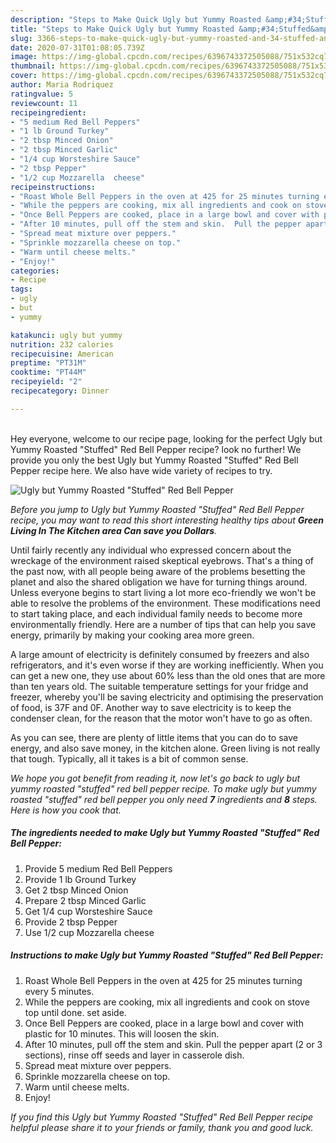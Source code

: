 ```yaml
---
description: "Steps to Make Quick Ugly but Yummy Roasted &amp;#34;Stuffed&amp;#34; Red Bell Pepper"
title: "Steps to Make Quick Ugly but Yummy Roasted &amp;#34;Stuffed&amp;#34; Red Bell Pepper"
slug: 3366-steps-to-make-quick-ugly-but-yummy-roasted-and-34-stuffed-and-34-red-bell-pepper
date: 2020-07-31T01:08:05.739Z
image: https://img-global.cpcdn.com/recipes/6396743372505088/751x532cq70/ugly-but-yummy-roasted-stuffed-red-bell-pepper-recipe-main-photo.jpg
thumbnail: https://img-global.cpcdn.com/recipes/6396743372505088/751x532cq70/ugly-but-yummy-roasted-stuffed-red-bell-pepper-recipe-main-photo.jpg
cover: https://img-global.cpcdn.com/recipes/6396743372505088/751x532cq70/ugly-but-yummy-roasted-stuffed-red-bell-pepper-recipe-main-photo.jpg
author: Maria Rodriquez
ratingvalue: 5
reviewcount: 11
recipeingredient:
- "5 medium Red Bell Peppers"
- "1 lb Ground Turkey"
- "2 tbsp Minced Onion"
- "2 tbsp Minced Garlic"
- "1/4 cup Worsteshire Sauce"
- "2 tbsp Pepper"
- "1/2 cup Mozzarella  cheese"
recipeinstructions:
- "Roast Whole Bell Peppers in the oven at 425 for 25 minutes turning every 5 minutes."
- "While the peppers are cooking, mix all ingredients and cook on stove top until done. set aside."
- "Once Bell Peppers are cooked, place in a large bowl and cover with plastic for 10 minutes. This will loosen the skin."
- "After 10 minutes, pull off the stem and skin.  Pull the pepper apart (2 or 3 sections), rinse off seeds and layer in casserole dish."
- "Spread meat mixture over peppers."
- "Sprinkle mozzarella cheese on top."
- "Warm until cheese melts."
- "Enjoy!"
categories:
- Recipe
tags:
- ugly
- but
- yummy

katakunci: ugly but yummy 
nutrition: 232 calories
recipecuisine: American
preptime: "PT31M"
cooktime: "PT44M"
recipeyield: "2"
recipecategory: Dinner

---
```

<br>
Hey everyone, welcome to our recipe page, looking for the perfect Ugly but Yummy Roasted &#34;Stuffed&#34; Red Bell Pepper recipe? look no further! We provide you only the best Ugly but Yummy Roasted &#34;Stuffed&#34; Red Bell Pepper recipe here. We also have wide variety of recipes to try.
<br>


![Ugly but Yummy Roasted &#34;Stuffed&#34; Red Bell Pepper](https://img-global.cpcdn.com/recipes/6396743372505088/751x532cq70/ugly-but-yummy-roasted-stuffed-red-bell-pepper-recipe-main-photo.jpg)

<i>Before you jump to Ugly but Yummy Roasted &#34;Stuffed&#34; Red Bell Pepper recipe, you may want to read this short interesting healthy tips about 
<strong>Green Living In The Kitchen area Can save you Dollars</strong>.</i>
</br>

Until fairly recently any individual who expressed concern about the wreckage of the environment raised skeptical eyebrows. That's a thing of the past now, with all people being aware of the problems besetting the planet and also the shared obligation we have for turning things around. Unless everyone begins to start living a lot more eco-friendly we won't be able to resolve the problems of the environment. These modifications need to start taking place, and each individual family needs to become more environmentally friendly. Here are a number of tips that can help you save energy, primarily by making your cooking area more green.

A large amount of electricity is definitely consumed by freezers and also refrigerators, and it's even worse if they are working inefficiently. When you can get a new one, they use about 60% less than the old ones that are more than ten years old. The suitable temperature settings for your fridge and freezer, whereby you'll be saving electricity and optimising the preservation of food, is 37F and 0F. Another way to save electricity is to keep the condenser clean, for the reason that the motor won't have to go as often.

As you can see, there are plenty of little items that you can do to save energy, and also save money, in the kitchen alone. Green living is not really that tough. Typically, all it takes is a bit of common sense.


<i>We hope you got benefit from reading it, now let's go back to ugly but yummy roasted &#34;stuffed&#34; red bell pepper recipe. To make ugly but yummy roasted &#34;stuffed&#34; red bell pepper you only need <strong>7</strong> ingredients and <strong>8</strong> steps. Here is how you cook that.
</i>

##### The ingredients needed to make Ugly but Yummy Roasted &#34;Stuffed&#34; Red Bell Pepper:

1. Provide 5 medium Red Bell Peppers
1. Provide 1 lb Ground Turkey
1. Get 2 tbsp Minced Onion
1. Prepare 2 tbsp Minced Garlic
1. Get 1/4 cup Worsteshire Sauce
1. Provide 2 tbsp Pepper
1. Use 1/2 cup Mozzarella  cheese


##### Instructions to make Ugly but Yummy Roasted &#34;Stuffed&#34; Red Bell Pepper:

1. Roast Whole Bell Peppers in the oven at 425 for 25 minutes turning every 5 minutes.
1. While the peppers are cooking, mix all ingredients and cook on stove top until done. set aside.
1. Once Bell Peppers are cooked, place in a large bowl and cover with plastic for 10 minutes. This will loosen the skin.
1. After 10 minutes, pull off the stem and skin.  Pull the pepper apart (2 or 3 sections), rinse off seeds and layer in casserole dish.
1. Spread meat mixture over peppers.
1. Sprinkle mozzarella cheese on top.
1. Warm until cheese melts.
1. Enjoy!


<i>If you find this Ugly but Yummy Roasted &#34;Stuffed&#34; Red Bell Pepper recipe helpful please share it to your friends or family, thank you and good luck.</i>
